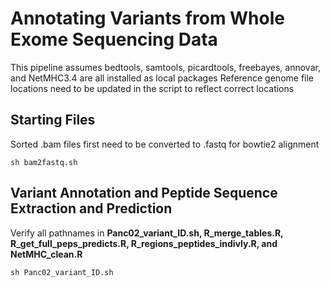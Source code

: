 # Annotating Variants from Whole Exome Sequencing Data

This pipeline assumes bedtools, samtools, picardtools, freebayes, annovar, and NetMHC3.4 are all installed as local packages
Reference genome file locations need to be updated in the script to reflect correct locations

## Starting Files

Sorted .bam files first need to be converted to .fastq for bowtie2 alignment

`sh bam2fastq.sh`

## Variant Annotation and Peptide Sequence Extraction and Prediction

Verify all pathnames in **Panc02_variant_ID.sh, R_merge_tables.R, R_get_full_peps_predicts.R, R_regions_peptides_indivly.R, and NetMHC_clean.R**

`sh Panc02_variant_ID.sh`
